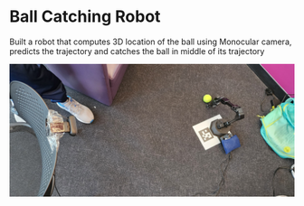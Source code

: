 # Ball Catching Robot
 Built a robot that computes 3D location of the ball using Monocular camera, predicts the trajectory and catches the ball in middle of its trajectory

 ![Experiment Setup ....loading](https://github.com/venkydesai/ball_catching_robot/blob/main/images/Robotic_arm_ball_3.jpeg)
